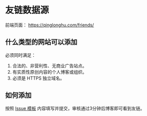 # 友链数据源

前端页面： https://qinglonghu.com/friends/

## 什么类型的网站可以添加

必须同时满足：

1. 合法的、非营利性、无商业广告站点。
2. 有实质性原创内容的个人博客或组织。
3. 必须是 HTTPS 独立域名。

## 如何添加

按照 [Issue 模板](https://github.com/QinglongHU/friends/issues/new/choose) 内容填写并提交，审核通过3分钟后博客即可看到友链。
